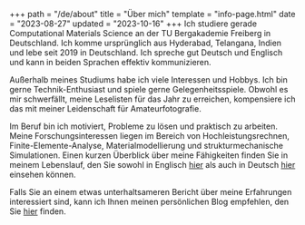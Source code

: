 +++
path = "/de/about"
title = "Über mich"
template = "info-page.html"
date = "2023-08-27"
updated = "2023-10-16"
+++
Ich studiere gerade Computational Materials Science an der TU Bergakademie Freiberg in Deutschland. Ich komme ursprünglich aus Hyderabad, Telangana, Indien und lebe seit 2019 in Deutschland. Ich spreche gut Deutsch und Englisch und kann in beiden Sprachen effektiv kommunizieren.


Außerhalb meines Studiums habe ich viele Interessen und Hobbys. Ich bin gerne Technik-Enthusiast und spiele gerne Gelegenheitsspiele. Obwohl es mir schwerfällt, meine Leselisten für das Jahr zu erreichen, kompensiere ich das mit meiner Leidenschaft für Amateurfotografie.


Im Beruf bin ich motiviert, Probleme zu lösen und praktisch zu arbeiten. Meine Forschungsinteressen liegen im Bereich von Hochleistungsrechnen, Finite-Elemente-Analyse, Materialmodellierung und strukturmechanische Simulationen. Einen kurzen Überblick über meine Fähigkeiten finden Sie in meinem Lebenslauf, den Sie sowohl in Englisch [hier](https://mukund-yedunuthala.de/about/pdf/CV_Venkata-Mukund-Kashyap_Yedunuthala.pdf) als auch in Deutsch [hier](https://mukund-yedunuthala.de/about/pdf/Lebenslauf_Venkata-Mukund-Kashyap_Yedunuthala.pdf) einsehen können.


Falls Sie an einem etwas unterhaltsameren Bericht über meine Erfahrungen interessiert sind, kann ich Ihnen meinen persönlichen Blog empfehlen, den Sie [hier](https://kathalubymukund.wordpress.com/) finden. 